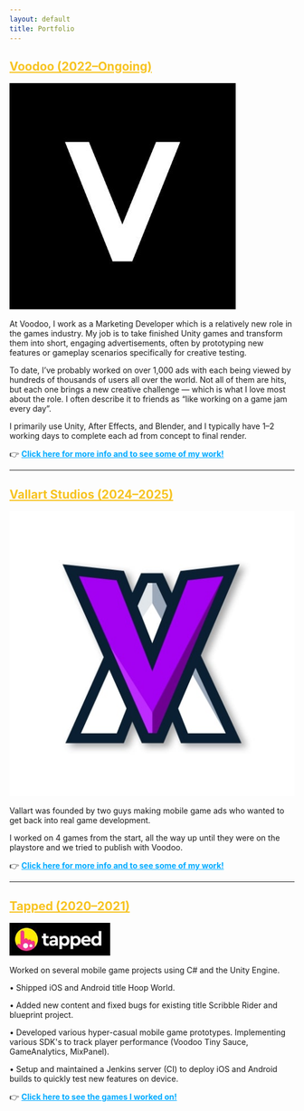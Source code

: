 ```yaml
---
layout: default
title: Portfolio
---
```


<div class="section-header">
  <h2><a href="voodoo" style="color: #f7c31f;">Voodoo (2022–Ongoing)</a></h2>
  <img src="assets/images/voodoo-logo.jpeg" alt="Voodoo logo" class="section-logo">
</div>

At Voodoo, I work as a Marketing Developer which is a relatively new role in the games industry. My job is to take finished Unity games and transform them into short, engaging advertisements, often by prototyping new features or gameplay scenarios specifically for creative testing.

To date, I’ve probably worked on over 1,000 ads with each being viewed by hundreds of thousands of users all over the world. Not all of them are hits, but each one brings a new creative challenge — which is what I love most about the role. I often describe it to friends as “like working on a game jam every day”.

I primarily use Unity, After Effects, and Blender, and I typically have 1–2 working days to complete each ad from concept to final render.

👉 <strong><a href="voodoo" style="color: #00aaff;">Click here for more info and to see some of my work!</a></strong>

---

<div class="section-header">
  <h2><a href="vallart" style="color: #f7c31f;">Vallart Studios (2024–2025)</a></h2>
  <img src="assets/images/vallart.jpg" alt="Vallart logo" class="section-logo">
</div>

Vallart was founded by two guys making mobile game ads who wanted to get back into real game development.

I worked on 4 games from the start, all the way up until they were on the playstore and we tried to publish with Voodoo. 

👉 <strong><a href="vallart" style="color: #00aaff;">Click here for more info and to see some of my work!</a></strong>

---

<div class="section-header">
  <h2><a href="tapped" style="color: #f7c31f;">Tapped (2020–2021)</a></h2>
  <img src="assets/images/tapped-logo.jpeg" alt="Tapped logo" class="section-logo">
</div>

Worked on several mobile game projects using C# and the Unity Engine.

• Shipped iOS and Android title Hoop World.

• Added new content and fixed bugs for existing title Scribble Rider and blueprint project.

• Developed various hyper-casual mobile game prototypes. Implementing various SDK's to track player performance (Voodoo Tiny Sauce, GameAnalytics, MixPanel). 

• Setup and maintained a Jenkins server (CI) to deploy iOS and Android builds to quickly test new features on device.

👉 <strong><a href="tapped" style="color: #00aaff;">Click here to see the games I worked on!</a></strong>
